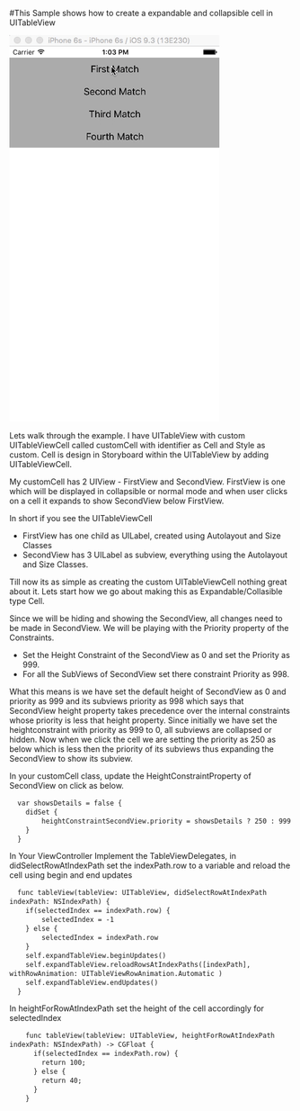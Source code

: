 #This Sample shows how to create a expandable and collapsible cell in UITableView

![alt tag](https://github.com/quantumarun/quantumarun.github.io/blob/master/Images/ExpandableUITableViewCells.gif)

Lets walk through the example.
I have UITableView with custom UITableViewCell called customCell with identifier as Cell and Style as custom. Cell is design in Storyboard within the UITableView by adding UITableViewCell.

My customCell has 2 UIView - FirstView and SecondView. FirstView is one which will be displayed in collapsible or normal mode and when user clicks on a cell it expands to show SecondView below FirstView.

In short if you see the UITableViewCell
   - FirstView has one child as UILabel, created using Autolayout and Size Classes
   - SecondView has 3 UILabel as subview, everything using the Autolayout and Size Classes.

Till now its as simple as creating the custom UITableViewCell nothing great about it. Lets start how we go about making this as Expandable/Collasible type Cell.

Since we will be hiding and showing the SecondView, all changes need to be made in SecondView. We will be playing with the Priority property of the Constraints.

  - Set the Height Constraint of the SecondView as 0 and set the Priority as 999.
  - For all the SubViews of SecondView set there constraint Priority as 998.

What this means is we have set the default height of SecondView as 0 and priority as 999 and its subviews priority as 998 which says that SecondView height property takes precedence over the internal constraints whose priority is less that height property.
Since initially we have set the heightconstraint with priority as 999 to 0, all subviews are collapsed or hidden.
Now when we click the cell we are setting the priority as 250 as below which is less then the priority of its subviews thus expanding the SecondView to show its subview.

In your customCell class, update the HeightConstraintProperty of SecondView on click as below.

      var showsDetails = false {
        didSet {
            heightConstraintSecondView.priority = showsDetails ? 250 : 999
        }
      }

In Your ViewController
   Implement the TableViewDelegates, in didSelectRowAtIndexPath set the indexPath.row to a variable and reload the cell using begin and end updates
     
      func tableView(tableView: UITableView, didSelectRowAtIndexPath indexPath: NSIndexPath) {
        if(selectedIndex == indexPath.row) {
            selectedIndex = -1
        } else {
            selectedIndex = indexPath.row
        }
        self.expandTableView.beginUpdates()
        self.expandTableView.reloadRowsAtIndexPaths([indexPath], withRowAnimation: UITableViewRowAnimation.Automatic )
        self.expandTableView.endUpdates()
      }
        
        
   In heightForRowAtIndexPath set the height of the cell accordingly for selectedIndex
         
        func tableView(tableView: UITableView, heightForRowAtIndexPath indexPath: NSIndexPath) -> CGFloat {
          if(selectedIndex == indexPath.row) {
            return 100;
          } else {
            return 40;
          }
        }

